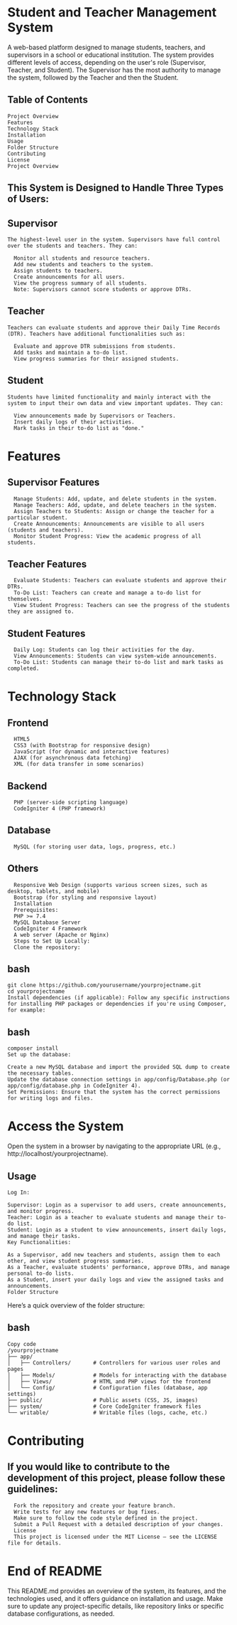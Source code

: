 # Student and Teacher Management System

A web-based platform designed to manage students, teachers, and supervisors in a school or educational institution. The system provides different levels of access, depending on the user's role (Supervisor, Teacher, and Student). The Supervisor has the most authority to manage the system, followed by the Teacher and then the Student.

## Table of Contents

    Project Overview
    Features
    Technology Stack
    Installation
    Usage
    Folder Structure
    Contributing
    License
    Project Overview
    
## This System is Designed to Handle Three Types of Users:

## Supervisor 
    The highest-level user in the system. Supervisors have full control over the students and teachers. They can:
    
      Monitor all students and resource teachers.
      Add new students and teachers to the system.
      Assign students to teachers.
      Create announcements for all users.
      View the progress summary of all students.
      Note: Supervisors cannot score students or approve DTRs.

## Teacher
    Teachers can evaluate students and approve their Daily Time Records (DTR). Teachers have additional functionalities such as:

      Evaluate and approve DTR submissions from students.
      Add tasks and maintain a to-do list.
      View progress summaries for their assigned students.

## Student
    Students have limited functionality and mainly interact with the system to input their own data and view important updates. They can:

      View announcements made by Supervisors or Teachers.
      Insert daily logs of their activities.
      Mark tasks in their to-do list as "done."

# Features

## Supervisor Features

      Manage Students: Add, update, and delete students in the system.
      Manage Teachers: Add, update, and delete teachers in the system.
      Assign Teachers to Students: Assign or change the teacher for a particular student.
      Create Announcements: Announcements are visible to all users (students and teachers).
      Monitor Student Progress: View the academic progress of all students.

## Teacher Features

      Evaluate Students: Teachers can evaluate students and approve their DTRs.
      To-Do List: Teachers can create and manage a to-do list for themselves.
      View Student Progress: Teachers can see the progress of the students they are assigned to.

## Student Features

      Daily Log: Students can log their activities for the day.
      View Announcements: Students can view system-wide announcements.
      To-Do List: Students can manage their to-do list and mark tasks as completed.

# Technology Stack

## Frontend

      HTML5
      CSS3 (with Bootstrap for responsive design)
      JavaScript (for dynamic and interactive features)
      AJAX (for asynchronous data fetching)
      XML (for data transfer in some scenarios)

## Backend

      PHP (server-side scripting language)
      CodeIgniter 4 (PHP framework)
  
## Database

      MySQL (for storing user data, logs, progress, etc.)

## Others

      Responsive Web Design (supports various screen sizes, such as desktop, tablets, and mobile)
      Bootstrap (for styling and responsive layout)
      Installation
      Prerequisites:
      PHP >= 7.4
      MySQL Database Server
      CodeIgniter 4 Framework
      A web server (Apache or Nginx)
      Steps to Set Up Locally:
      Clone the repository:


## bash
    git clone https://github.com/yourusername/yourprojectname.git
    cd yourprojectname
    Install dependencies (if applicable): Follow any specific instructions for installing PHP packages or dependencies if you're using Composer, for example:

## bash
    composer install
    Set up the database:

    Create a new MySQL database and import the provided SQL dump to create the necessary tables.
    Update the database connection settings in app/config/Database.php (or app/config/database.php in CodeIgniter 4).
    Set Permissions: Ensure that the system has the correct permissions for writing logs and files.

# Access the System

Open the system in a browser by navigating to the appropriate URL (e.g., http://localhost/yourprojectname).

## Usage

    Log In:
    
    Supervisor: Login as a supervisor to add users, create announcements, and monitor progress.
    Teacher: Login as a teacher to evaluate students and manage their to-do list.
    Student: Login as a student to view announcements, insert daily logs, and manage their tasks.
    Key Functionalities:
    
    As a Supervisor, add new teachers and students, assign them to each other, and view student progress summaries.
    As a Teacher, evaluate students' performance, approve DTRs, and manage personal to-do lists.
    As a Student, insert your daily logs and view the assigned tasks and announcements.
    Folder Structure

Here’s a quick overview of the folder structure:

## bash
    Copy code
    /yourprojectname
    ├── app/
    │   ├── Controllers/       # Controllers for various user roles and pages
    │   ├── Models/            # Models for interacting with the database
    │   ├── Views/             # HTML and PHP views for the frontend
    │   └── Config/            # Configuration files (database, app settings)
    ├── public/                # Public assets (CSS, JS, images)
    ├── system/                # Core CodeIgniter framework files
    └── writable/              # Writable files (logs, cache, etc.)

# Contributing
## If you would like to contribute to the development of this project, please follow these guidelines:

      Fork the repository and create your feature branch.
      Write tests for any new features or bug fixes.
      Make sure to follow the code style defined in the project.
      Submit a Pull Request with a detailed description of your changes.
      License
      This project is licensed under the MIT License – see the LICENSE file for details.

# End of README
This README.md provides an overview of the system, its features, and the technologies used, and it offers guidance on installation and usage. Make sure to update any project-specific details, like repository links or specific database configurations, as needed.
